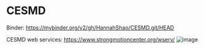 # CESMD
Binder: https://mybinder.org/v2/gh/HannahShao/CESMD.git/HEAD


CESMD web services: https://www.strongmotioncenter.org/wserv/
![image](https://user-images.githubusercontent.com/74167887/171951585-d8d5909d-619a-4cb2-a8ed-85a9c4789af4.png)

